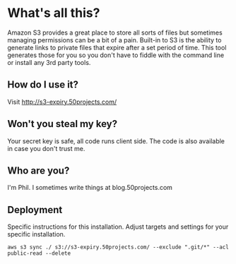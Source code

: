 # What's all this?

Amazon S3 provides a great place to store all sorts of files but sometimes managing permissions can be a bit of a pain. Built-in to S3 is the ability to generate links to private files that expire after a set period of time. This tool generates those for you so you don't have to fiddle with the command line or install any 3rd party tools.

## How do I use it?

Visit http://s3-expiry.50projects.com/

## Won't you steal my key?

Your secret key is safe, all code runs client side. The code is also available in case you don't trust me.

## Who are you?

I'm Phil. I sometimes write things at blog.50projects.com

## Deployment

Specific instructions for this installation. Adjust targets and settings
for your specific installation.

`aws s3 sync ./ s3://s3-expiry.50projects.com/ --exclude ".git/*" --acl public-read --delete`
